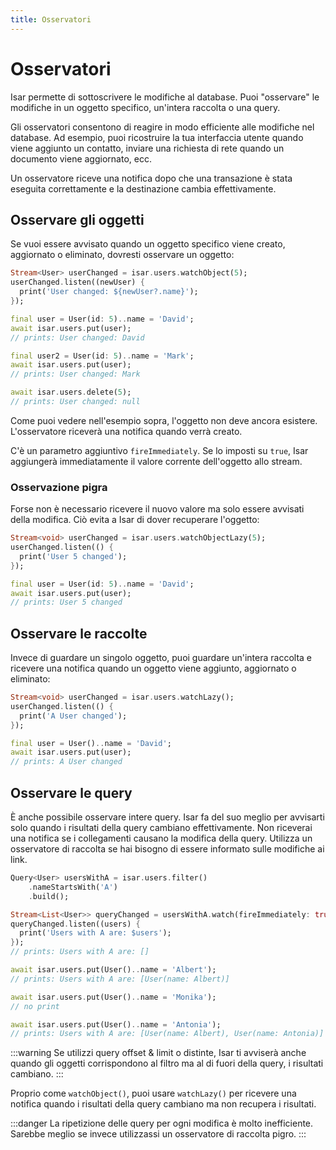 ```yaml
---
title: Osservatori
---
```


# Osservatori

Isar permette di sottoscrivere le modifiche al database. Puoi "osservare" le modifiche in un oggetto specifico, un'intera raccolta o una query.

Gli osservatori consentono di reagire in modo efficiente alle modifiche nel database. Ad esempio, puoi ricostruire la tua interfaccia utente quando viene aggiunto un contatto, inviare una richiesta di rete quando un documento viene aggiornato, ecc.

Un osservatore riceve una notifica dopo che una transazione è stata eseguita correttamente e la destinazione cambia effettivamente.

## Osservare gli oggetti

Se vuoi essere avvisato quando un oggetto specifico viene creato, aggiornato o eliminato, dovresti osservare un oggetto:

```dart
Stream<User> userChanged = isar.users.watchObject(5);
userChanged.listen((newUser) {
  print('User changed: ${newUser?.name}');
});

final user = User(id: 5)..name = 'David';
await isar.users.put(user);
// prints: User changed: David

final user2 = User(id: 5)..name = 'Mark';
await isar.users.put(user);
// prints: User changed: Mark

await isar.users.delete(5);
// prints: User changed: null
```

Come puoi vedere nell'esempio sopra, l'oggetto non deve ancora esistere. L'osservatore riceverà una notifica quando verrà creato.

C'è un parametro aggiuntivo `fireImmediately`. Se lo imposti su `true`, Isar aggiungerà immediatamente il valore corrente dell'oggetto allo stream.

### Osservazione pigra

Forse non è necessario ricevere il nuovo valore ma solo essere avvisati della modifica. Ciò evita a Isar di dover recuperare l'oggetto:

```dart
Stream<void> userChanged = isar.users.watchObjectLazy(5);
userChanged.listen(() {
  print('User 5 changed');
});

final user = User(id: 5)..name = 'David';
await isar.users.put(user);
// prints: User 5 changed
```

## Osservare le raccolte

Invece di guardare un singolo oggetto, puoi guardare un'intera raccolta e ricevere una notifica quando un oggetto viene aggiunto, aggiornato o eliminato:

```dart
Stream<void> userChanged = isar.users.watchLazy();
userChanged.listen(() {
  print('A User changed');
});

final user = User()..name = 'David';
await isar.users.put(user);
// prints: A User changed
```

## Osservare le query

È anche possibile osservare intere query. Isar fa del suo meglio per avvisarti solo quando i risultati della query cambiano effettivamente. Non riceverai una notifica se i collegamenti causano la modifica della query. Utilizza un osservatore di raccolta se hai bisogno di essere informato sulle modifiche ai link.

```dart
Query<User> usersWithA = isar.users.filter()
    .nameStartsWith('A')
    .build();

Stream<List<User>> queryChanged = usersWithA.watch(fireImmediately: true);
queryChanged.listen((users) {
  print('Users with A are: $users');
});
// prints: Users with A are: []

await isar.users.put(User()..name = 'Albert');
// prints: Users with A are: [User(name: Albert)]

await isar.users.put(User()..name = 'Monika');
// no print

await isar.users.put(User()..name = 'Antonia');
// prints: Users with A are: [User(name: Albert), User(name: Antonia)]
```

:::warning
Se utilizzi query offset & limit o distinte, Isar ti avviserà anche quando gli oggetti corrispondono al filtro ma al di fuori della query, i risultati cambiano.
:::

Proprio come `watchObject()`, puoi usare `watchLazy()` per ricevere una notifica quando i risultati della query cambiano ma non recupera i risultati.

:::danger
La ripetizione delle query per ogni modifica è molto inefficiente. Sarebbe meglio se invece utilizzassi un osservatore di raccolta pigro.
:::
